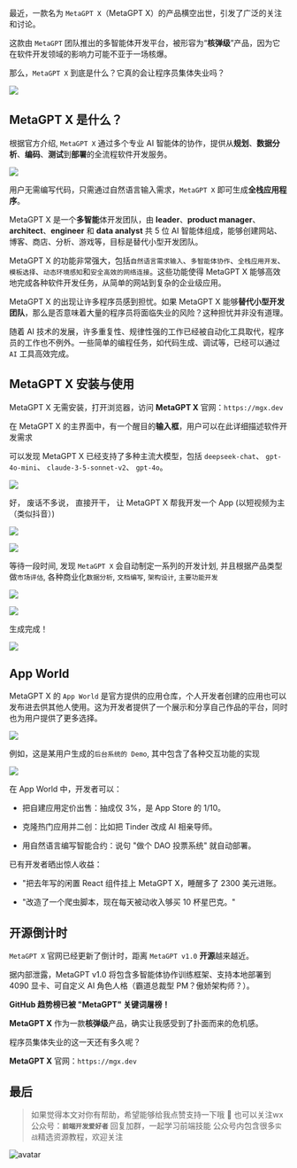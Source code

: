 最近，一款名为 `MetaGPT X`（MetaGPT X）的产品横空出世，引发了广泛的关注和讨论。

这款由 `MetaGPT` 团队推出的多智能体开发平台，被形容为“**核弹级**”产品，因为它在软件开发领域的影响力可能不亚于一场核爆。

那么，`MetaGPT X` 到底是什么？它真的会让程序员集体失业吗？

![](https://p3-xtjj-sign.byteimg.com/tos-cn-i-73owjymdk6/a4b3c241bb9e45fbb7f65180aa686364~tplv-73owjymdk6-jj-mark-v1:0:0:0:0:5o6Y6YeR5oqA5pyv56S-5Yy6IEAg5YmN56uv5byA5Y-R54ix5aW96ICF:q75.awebp?rk3s=f64ab15b&x-expires=1741308534&x-signature=MlVcDTFkaJErYNAdBngsoIi7Cks%3D)

## MetaGPT X 是什么？

根据官方介绍, `MetaGPT X` 通过多个专业 AI 智能体的协作，提供从**规划**、**数据分析**、**编码**、**测试**到**部署**的全流程软件开发服务。

![](https://p3-xtjj-sign.byteimg.com/tos-cn-i-73owjymdk6/1cd847a5415e432cab5144190b311fc8~tplv-73owjymdk6-jj-mark-v1:0:0:0:0:5o6Y6YeR5oqA5pyv56S-5Yy6IEAg5YmN56uv5byA5Y-R54ix5aW96ICF:q75.awebp?rk3s=f64ab15b&x-expires=1741308534&x-signature=IVQGZYkOLtOnPbjdkQuYxNpf5qo%3D)

用户无需编写代码，只需通过自然语言输入需求，`MetaGPT X` 即可生成**全栈应用程序**。

MetaGPT X 是一个**多智能**体开发团队，由 **leader**、**product manager**、**architect**、**engineer** 和 **data analyst** 共 5 位 AI 智能体组成，能够创建网站、博客、商店、分析、游戏等，目标是替代小型开发团队。

MetaGPT X 的功能非常强大，包括`自然语言需求输入`、`多智能体协作`、`全栈应用开发`、`模板选择`、`动态环境感知`和`安全高效的网络连接`。这些功能使得 MetaGPT X 能够高效地完成各种软件开发任务，从简单的网站到复杂的企业级应用。

MetaGPT X 的出现让许多程序员感到担忧。如果 MetaGPT X 能够**替代小型开发团队**，那么是否意味着大量的程序员将面临失业的风险？这种担忧并非没有道理。

随着 AI 技术的发展，许多重复性、规律性强的工作已经被自动化工具取代，程序员的工作也不例外。一些简单的编程任务，如代码生成、调试等，已经可以通过 `AI` 工具高效完成。

## MetaGPT X 安装与使用

MetaGPT X 无需安装，打开浏览器，访问 **MetaGPT X** 官网：`https://mgx.dev`

在 MetaGPT X 的主界面中，有一个醒目的**输入框**，用户可以在此详细描述软件开发需求

可以发现 MetaGPT X 已经支持了多种主流大模型，包括 `deepseek-chat`、 `gpt-4o-mini`、 `claude-3-5-sonnet-v2`、 `gpt-4o`。

![](https://p3-xtjj-sign.byteimg.com/tos-cn-i-73owjymdk6/4d0770c8b6fa42c29a349b9d4ed44a56~tplv-73owjymdk6-jj-mark-v1:0:0:0:0:5o6Y6YeR5oqA5pyv56S-5Yy6IEAg5YmN56uv5byA5Y-R54ix5aW96ICF:q75.awebp?rk3s=f64ab15b&x-expires=1741308534&x-signature=vLasujOTr65CXL6j8FS7zoj4Zjc%3D)

好， 废话不多说， 直接开干， 让 MetaGPT X 帮我开发一个 App (以短视频为主（类似抖音）)

![](https://p3-xtjj-sign.byteimg.com/tos-cn-i-73owjymdk6/7f81a398d73f4894804a77e0baded83b~tplv-73owjymdk6-jj-mark-v1:0:0:0:0:5o6Y6YeR5oqA5pyv56S-5Yy6IEAg5YmN56uv5byA5Y-R54ix5aW96ICF:q75.awebp?rk3s=f64ab15b&x-expires=1741308534&x-signature=%2BigOEEzsrR%2FHMOVZ5MiwjwguXEc%3D)

![](https://p3-xtjj-sign.byteimg.com/tos-cn-i-73owjymdk6/3d33fd58462b475fb134efec75e94833~tplv-73owjymdk6-jj-mark-v1:0:0:0:0:5o6Y6YeR5oqA5pyv56S-5Yy6IEAg5YmN56uv5byA5Y-R54ix5aW96ICF:q75.awebp?rk3s=f64ab15b&x-expires=1741308534&x-signature=fYv9gP9XJgr8q9sdxKo4XmVJXcY%3D)

等待一段时间, 发现 `MetaGPT X` 会自动制定一系列的开发计划, 并且根据产品类型做`市场评估`, 各种商业化`数据分析`, `文档编写`, `架构设计`, `主要功能开发`

![](https://p3-xtjj-sign.byteimg.com/tos-cn-i-73owjymdk6/9edf14a13a5444a4a595af8fd9872852~tplv-73owjymdk6-jj-mark-v1:0:0:0:0:5o6Y6YeR5oqA5pyv56S-5Yy6IEAg5YmN56uv5byA5Y-R54ix5aW96ICF:q75.awebp?rk3s=f64ab15b&x-expires=1741308534&x-signature=fp3raAlVU%2FjujgILvgDD55GoQao%3D)

![](https://p3-xtjj-sign.byteimg.com/tos-cn-i-73owjymdk6/ccf128f2a3694c2ca91759829fa37cd9~tplv-73owjymdk6-jj-mark-v1:0:0:0:0:5o6Y6YeR5oqA5pyv56S-5Yy6IEAg5YmN56uv5byA5Y-R54ix5aW96ICF:q75.awebp?rk3s=f64ab15b&x-expires=1741308534&x-signature=IRuiUJe4EukNJZkdIyLBnkSfBrc%3D)

生成完成！

![](https://p3-xtjj-sign.byteimg.com/tos-cn-i-73owjymdk6/f20b209622db487a9746e0946be66dfc~tplv-73owjymdk6-jj-mark-v1:0:0:0:0:5o6Y6YeR5oqA5pyv56S-5Yy6IEAg5YmN56uv5byA5Y-R54ix5aW96ICF:q75.awebp?rk3s=f64ab15b&x-expires=1741308534&x-signature=wvKJHBndjQmTn%2FbuzjWDp9UGGGc%3D)

## App World

MetaGPT X 的 `App World` 是官方提供的应用仓库，个人开发者创建的应用也可以发布进去供其他人使用。这为开发者提供了一个展示和分享自己作品的平台，同时也为用户提供了更多选择。

![](https://p3-xtjj-sign.byteimg.com/tos-cn-i-73owjymdk6/2c04b9f253474d1e8018ec425bbbe763~tplv-73owjymdk6-jj-mark-v1:0:0:0:0:5o6Y6YeR5oqA5pyv56S-5Yy6IEAg5YmN56uv5byA5Y-R54ix5aW96ICF:q75.awebp?rk3s=f64ab15b&x-expires=1741308534&x-signature=bGwIWqKFaK3XxyrWfaT%2FHVF2X%2B8%3D)

例如，这是某用户生成的`后台系统的 Demo`, 其中包含了各种交互功能的实现

![](https://p3-xtjj-sign.byteimg.com/tos-cn-i-73owjymdk6/14cac0f1be044450b8ad1824c2861ee2~tplv-73owjymdk6-jj-mark-v1:0:0:0:0:5o6Y6YeR5oqA5pyv56S-5Yy6IEAg5YmN56uv5byA5Y-R54ix5aW96ICF:q75.awebp?rk3s=f64ab15b&x-expires=1741308534&x-signature=XCyEstfgTdjav9xizkj1fGHC8sA%3D)

在 App World 中，开发者可以：

- 把自建应用定价出售：抽成仅 3%，是 App Store 的 1/10。
    
- 克隆热门应用并二创：比如把 Tinder 改成 AI 相亲导师。
    
- 用自然语言编写智能合约：说句 "做个 DAO 投票系统" 就自动部署。
    

已有开发者晒出惊人收益：

- "把去年写的闲置 React 组件挂上 MetaGPT X，睡醒多了 2300 美元进账。
    
- "改造了一个爬虫脚本，现在每天被动收入够买 10 杯星巴克。"
    

## 开源倒计时

`MetaGPT X` 官网已经更新了倒计时，距离 `MetaGPT v1.0` **开源**越来越近。

据内部泄露，MetaGPT v1.0 将包含多智能体协作训练框架、支持本地部署到 4090 显卡、可自定义 AI 角色人格（霸道总裁型 PM？傲娇架构师？）。

**GitHub 趋势榜已被 "MetaGPT" 关键词屠榜！**

**MetaGPT X** 作为一款**核弹级**产品，确实让我感受到了扑面而来的危机感。

程序员集体失业的这一天还有多久呢？

**MetaGPT X** 官网：`https://mgx.dev`

## 最后

> 如果觉得本文对你有帮助，希望能够给我点赞支持一下哦 💪 也可以关注wx公众号：**`前端开发爱好者`** 回复加群，一起学习前端技能 公众号内包含很多`实战`精选资源教程，欢迎关注

![avatar](https://p9-passport.byteacctimg.com/img/user-avatar/b033e60cce52e4856ab867ecb26d724c~40x40.awebp)